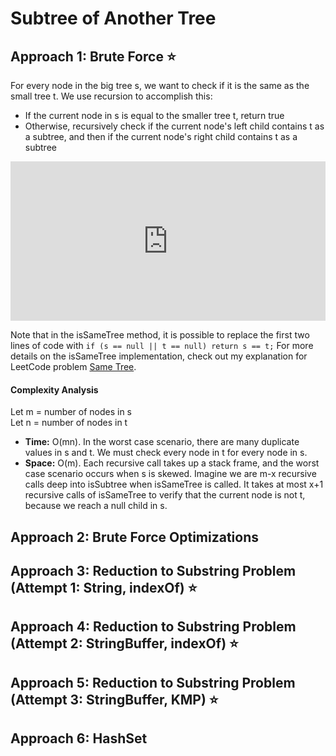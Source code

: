 # Subtree of Another Tree 

## Approach 1: Brute Force ⭐
For every node in the big tree s, we want to check if it is the same as the small tree t. We use recursion to accomplish this:
- If the current node in s is equal to the smaller tree t, return true
- Otherwise, recursively check if the current node's left child contains t as a subtree, and then if the current node's right child contains t as a subtree

<iframe src="https://leetcode.com/playground/YxKD2YGD/shared" frameBorder="0" width="100%" height="255"></iframe>

Note that in the isSameTree method, it is possible to replace the first two lines of code with `if (s == null || t == null) return s == t;`
For more details on the isSameTree implementation, check out my explanation for LeetCode problem [Same Tree](../0100_Same-Tree/Explanation.md).

#### Complexity Analysis
Let m = number of nodes in s  
Let n = number of nodes in t
- **Time:** O(mn). In the worst case scenario, there are many duplicate values in s and t. We must check every node in t for every node in s.  
- **Space:** O(m). Each recursive call takes up a stack frame, and the worst case scenario occurs when s is skewed. Imagine we are m-x recursive calls deep into isSubtree when isSameTree is called. It takes at most x+1 recursive calls of isSameTree to verify that the current node is not t, because we reach a null child in s.

## Approach 2: Brute Force Optimizations

## Approach 3: Reduction to Substring Problem (Attempt 1: String, indexOf) ⭐

## Approach 4: Reduction to Substring Problem (Attempt 2: StringBuffer, indexOf) ⭐

## Approach 5: Reduction to Substring Problem (Attempt 3: StringBuffer, KMP) ⭐

## Approach 6: HashSet
